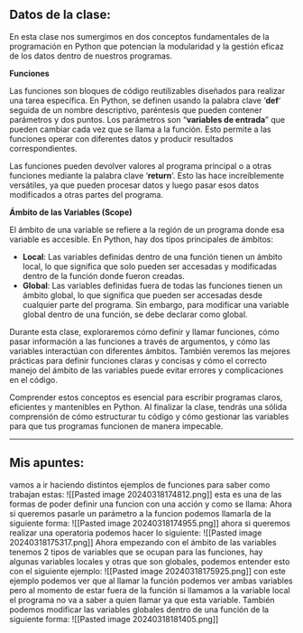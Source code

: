 ## Datos de la clase: 

En esta clase nos sumergimos en dos conceptos fundamentales de la programación en Python que potencian la modularidad y la gestión eficaz de los datos dentro de nuestros programas.

**Funciones**

Las funciones son bloques de código reutilizables diseñados para realizar una tarea específica. En Python, se definen usando la palabra clave ‘**def**‘ seguida de un nombre descriptivo, paréntesis que pueden contener parámetros y dos puntos. Los parámetros son “**variables de entrada**” que pueden cambiar cada vez que se llama a la función. Esto permite a las funciones operar con diferentes datos y producir resultados correspondientes.

Las funciones pueden devolver valores al programa principal o a otras funciones mediante la palabra clave ‘**return**‘. Esto las hace increíblemente versátiles, ya que pueden procesar datos y luego pasar esos datos modificados a otras partes del programa.

**Ámbito de las Variables (Scope)**

El ámbito de una variable se refiere a la región de un programa donde esa variable es accesible. En Python, hay dos tipos principales de ámbitos:

- **Local**: Las variables definidas dentro de una función tienen un ámbito local, lo que significa que solo pueden ser accesadas y modificadas dentro de la función donde fueron creadas.
- **Global**: Las variables definidas fuera de todas las funciones tienen un ámbito global, lo que significa que pueden ser accesadas desde cualquier parte del programa. Sin embargo, para modificar una variable global dentro de una función, se debe declarar como global.

Durante esta clase, exploraremos cómo definir y llamar funciones, cómo pasar información a las funciones a través de argumentos, y cómo las variables interactúan con diferentes ámbitos. También veremos las mejores prácticas para definir funciones claras y concisas y cómo el correcto manejo del ámbito de las variables puede evitar errores y complicaciones en el código.

Comprender estos conceptos es esencial para escribir programas claros, eficientes y mantenibles en Python. Al finalizar la clase, tendrás una sólida comprensión de cómo estructurar tu código y cómo gestionar las variables para que tus programas funcionen de manera impecable.

---
## Mis apuntes: 

vamos a ir haciendo distintos ejemplos de funciones para saber como trabajan estas: 
![[Pasted image 20240318174812.png]]
esta es una de las formas de poder definir una funcion con una acción y como se llama: 
Ahora si queremos pasarle un parámetro a la funcion podemos llamarla de la siguiente forma: 
![[Pasted image 20240318174955.png]]
ahora si queremos realizar una operatoria podemos hacer lo siguiente: 
![[Pasted image 20240318175317.png]]
Ahora empezando con el ámbito de las variables tenemos 2 tipos de variables que se ocupan para las funciones, hay algunas variables locales y otras que son globales, podemos entender esto con el siguiente ejemplo:
![[Pasted image 20240318175925.png]]
con este ejemplo podemos ver que al llamar la función podemos ver ambas variables pero al momento de estar fuera de la función si llamamos a la variable local el programa no va a saber a quien llamar ya que esta variable.
También podemos modificar las variables globales dentro de una función de la siguiente forma: 
![[Pasted image 20240318181405.png]]
